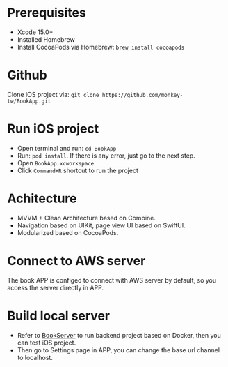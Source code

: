 # Prerequisites
- Xcode 15.0+
- Installed Homebrew
- Install CocoaPods via Homebrew: `brew install cocoapods`

# Github
Clone iOS project via: `git clone https://github.com/monkey-tw/BookApp.git`

# Run iOS project
- Open terminal and run: `cd BookApp`
- Run: `pod install`. If there is any error, just go to the next step.
- Open `BookApp.xcworkspace`
- Click `Command+R` shortcut to run the project

# Achitecture
- MVVM + Clean Architecture based on Combine.
- Navigation based on UIKit, page view UI based on SwiftUI.
- Modularized based on CocoaPods.

# Connect to AWS server
The book APP is configed to connect with AWS server by default, so you access the server directly in APP.

# Build local server
- Refer to [BookServer](https://github.com/monkey-tw/BookApp.git) to run backend project based on Docker, then you can test iOS project.
- Then go to Settings page in APP, you can change the base url channel to localhost.